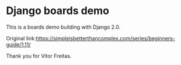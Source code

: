 # Django boards demo

This is a boards demo building with Django 2.0.

Original link:https://simpleisbetterthancomplex.com/series/beginners-guide/1.11/

Thank you for Vitor Freitas.